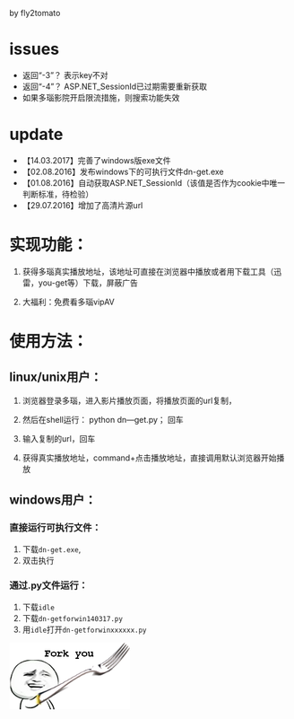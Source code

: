 by fly2tomato

# issues

  - 返回“-3”？ 表示key不对  
  - 返回“-4”？ ASP.NET_SessionId已过期需要重新获取
  - 如果多瑙影院开启限流措施，则搜索功能失效


# update
  - 【14.03.2017】完善了windows版exe文件
  - 【02.08.2016】发布windows下的可执行文件dn-get.exe
  - 【01.08.2016】自动获取ASP.NET_SessionId（该值是否作为cookie中唯一判断标准，待检验）
  - 【29.07.2016】增加了高清片源url  


# 实现功能：

  1. 获得多瑙真实播放地址，该地址可直接在浏览器中播放或者用下载工具（迅雷，you-get等）下载，屏蔽广告

  2. 大福利：免费看多瑙vipAV

# 使用方法：

## linux/unix用户：

  1. 浏览器登录多瑙，进入影片播放页面，将播放页面的url复制，

  2. 然后在shell运行： python dn—get.py； 回车

  3. 输入复制的url，回车

  4. 获得真实播放地址，command+点击播放地址，直接调用默认浏览器开始播放

## windows用户：

### 直接运行可执行文件：

  1. 下载`dn-get.exe`,
  2. 双击执行

### 通过.py文件运行：

  1. 下载`idle`
  2. 下载`dn-getforwin140317.py`
  3. 用`idle`打开`dn-getforwinxxxxxx.py`


![](forkyou.png)
